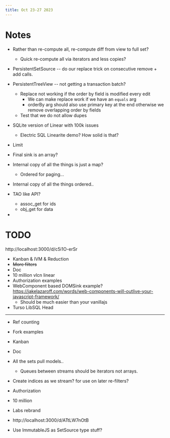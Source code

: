 ```yaml
---
title: Oct 23-27 2023
---
```

# Notes
- Rather than re-compute all, re-compute diff from view to full set?
	- Quick re-compute all via iterators and less copies?
- PersistentSetSource -- do our replace trick on consecutive remove + add calls.
- PersistentTreeView -- not getting a transaction batch?
	- Replace not working if the order by field is modified every edit
		- We can make replace work if we have an `equals` arg
		- orderBy arg should also use primary key at the end otherwise we remove overlapping order by fields
	- Test that we do not allow dupes
- SQLite version of Linear with 100k issues
	- Electric SQL Linearite demo? How solid is that?

- Limit
- Final sink is an array?
- Internal copy of all the things is just a map?
	- Ordered for paging...
- Internal copy of all the things ordered..
- TAO like API?
	- assoc_get for ids
	- obj_get for data
- 


# TODO
http://localhost:3000/d/c5i1O-erSr

- Kanban & IVM & Reduction
- ~~More filters~~
- Doc
- 10 million vlcn linear
- Authorization examples
- WebComponent based DOMSink example? https://jakelazaroff.com/words/web-components-will-outlive-your-javascript-framework/
	- Should be much easier than your vanillajs
- Turso LibSQL Head


---

- Ref counting
- Fork examples
- Kanban
- Doc
- All the sets pull models..
	- Queues between streams should be iterators not arrays.
- Create indices as we stream? for use on later re-filters?

- Authorization
- 10 million
- Labs rebrand

- http://localhost:3000/d/ATtLW7nOtB
- Use ImmutableJS as SetSource type stuff?